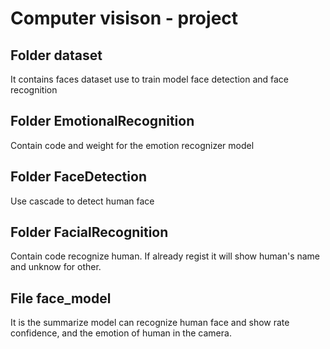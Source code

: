 # Computer visison - project

## Folder dataset

It contains faces dataset use to train model face detection and face recognition

## Folder EmotionalRecognition

Contain code and weight for the emotion recognizer model

## Folder FaceDetection

Use cascade to detect human face

## Folder FacialRecognition

Contain code recognize human. If already regist it will show human's name and unknow for other.

## File face_model

It is the summarize model can recognize human face and show rate confidence, and the emotion of human in the camera.
